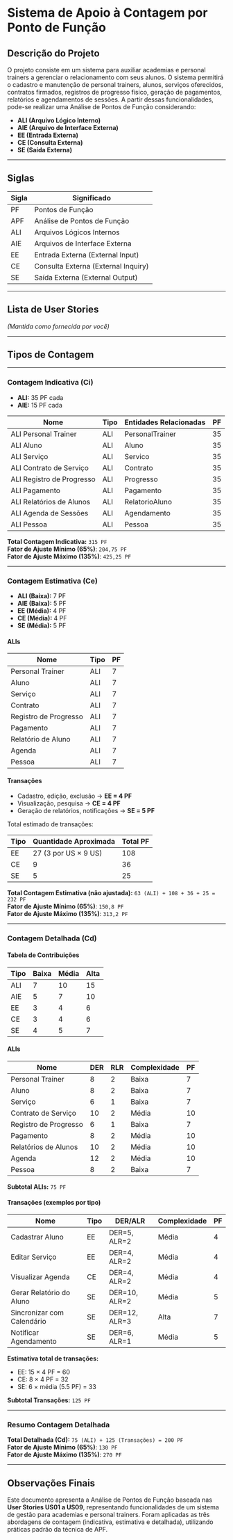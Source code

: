 # Sistema de Apoio à Contagem por Ponto de Função

## Descrição do Projeto

O projeto consiste em um sistema para auxiliar academias e personal trainers a gerenciar o relacionamento com seus alunos. O sistema permitirá o cadastro e manutenção de personal trainers, alunos, serviços oferecidos, contratos firmados, registros de progresso físico, geração de pagamentos, relatórios e agendamentos de sessões. A partir dessas funcionalidades, pode-se realizar uma Análise de Pontos de Função considerando:

- **ALI (Arquivo Lógico Interno)**
- **AIE (Arquivo de Interface Externa)**
- **EE (Entrada Externa)**
- **CE (Consulta Externa)**
- **SE (Saída Externa)**

---

## Siglas

| Sigla | Significado                      |
|-------|----------------------------------|
| PF    | Pontos de Função                 |
| APF   | Análise de Pontos de Função      |
| ALI   | Arquivos Lógicos Internos        |
| AIE   | Arquivos de Interface Externa    |
| EE    | Entrada Externa (External Input) |
| CE    | Consulta Externa (External Inquiry) |
| SE    | Saída Externa (External Output)  |

---

## Lista de User Stories

*(Mantida como fornecida por você)*

---

## Tipos de Contagem

---

### Contagem Indicativa (Ci)

- **ALI:** 35 PF cada
- **AIE:** 15 PF cada

| Nome                       | Tipo | Entidades Relacionadas         | PF |
|----------------------------|------|--------------------------------|----|
| ALI Personal Trainer       | ALI  | PersonalTrainer                | 35 |
| ALI Aluno                  | ALI  | Aluno                          | 35 |
| ALI Serviço                | ALI  | Servico                        | 35 |
| ALI Contrato de Serviço    | ALI  | Contrato                       | 35 |
| ALI Registro de Progresso  | ALI  | Progresso                      | 35 |
| ALI Pagamento              | ALI  | Pagamento                      | 35 |
| ALI Relatórios de Alunos   | ALI  | RelatorioAluno                 | 35 |
| ALI Agenda de Sessões      | ALI  | Agendamento                    | 35 |
| ALI Pessoa                 | ALI  | Pessoa                         | 35 |

**Total Contagem Indicativa:** `315 PF`  
**Fator de Ajuste Mínimo (65%)**: `204,75 PF`  
**Fator de Ajuste Máximo (135%)**: `425,25 PF`

---

### Contagem Estimativa (Ce)

- **ALI (Baixa):** 7 PF  
- **AIE (Baixa):** 5 PF  
- **EE (Média):** 4 PF  
- **CE (Média):** 4 PF  
- **SE (Média):** 5 PF  

#### ALIs

| Nome | Tipo | PF |
|------|------|----|
| Personal Trainer       | ALI | 7 |
| Aluno                  | ALI | 7 |
| Serviço                | ALI | 7 |
| Contrato               | ALI | 7 |
| Registro de Progresso  | ALI | 7 |
| Pagamento              | ALI | 7 |
| Relatório de Aluno     | ALI | 7 |
| Agenda                 | ALI | 7 |
| Pessoa                 | ALI | 7 |

#### Transações

- Cadastro, edição, exclusão → **EE = 4 PF**
- Visualização, pesquisa → **CE = 4 PF**
- Geração de relatórios, notificações → **SE = 5 PF**

Total estimado de transações:

| Tipo | Quantidade Aproximada | Total PF |
|------|------------------------|----------|
| EE   | 27 (3 por US × 9 US)   | 108      |
| CE   | 9                      | 36       |
| SE   | 5                      | 25       |

**Total Contagem Estimativa (não ajustada):** `63 (ALI) + 108 + 36 + 25 = 232 PF`  
**Fator de Ajuste Mínimo (65%)**: `150,8 PF`  
**Fator de Ajuste Máximo (135%)**: `313,2 PF`

---

### Contagem Detalhada (Cd)

#### Tabela de Contribuições

| Tipo | Baixa | Média | Alta |
|------|-------|-------|------|
| ALI  | 7     | 10    | 15   |
| AIE  | 5     | 7     | 10   |
| EE   | 3     | 4     | 6    |
| CE   | 3     | 4     | 6    |
| SE   | 4     | 5     | 7    |

#### ALIs

| Nome                      | DER | RLR | Complexidade | PF |
|---------------------------|-----|-----|---------------|----|
| Personal Trainer          | 8   | 2   | Baixa         | 7  |
| Aluno                     | 8   | 2   | Baixa         | 7  |
| Serviço                   | 6   | 1   | Baixa         | 7  |
| Contrato de Serviço       | 10  | 2   | Média         | 10 |
| Registro de Progresso     | 6   | 1   | Baixa         | 7  |
| Pagamento                 | 8   | 2   | Média         | 10 |
| Relatórios de Alunos      | 10  | 2   | Média         | 10 |
| Agenda                    | 12  | 2   | Média         | 10 |
| Pessoa                    | 8   | 2   | Baixa         | 7  |

**Subtotal ALIs:** `75 PF`

#### Transações (exemplos por tipo)

| Nome                        | Tipo | DER/ALR       | Complexidade | PF |
|-----------------------------|------|---------------|--------------|----|
| Cadastrar Aluno             | EE   | DER=5, ALR=2  | Média        | 4  |
| Editar Serviço              | EE   | DER=4, ALR=2  | Média        | 4  |
| Visualizar Agenda           | CE   | DER=4, ALR=2  | Média        | 4  |
| Gerar Relatório do Aluno    | SE   | DER=10, ALR=2 | Média        | 5  |
| Sincronizar com Calendário  | SE   | DER=12, ALR=3 | Alta         | 7  |
| Notificar Agendamento       | SE   | DER=6, ALR=1  | Média        | 5  |

**Estimativa total de transações:**  
- EE: 15 × 4 PF = 60  
- CE: 8 × 4 PF = 32  
- SE: 6 × média (5.5 PF) = 33  

**Subtotal Transações:** `125 PF`

---

### Resumo Contagem Detalhada

**Total Detalhada (Cd):** `75 (ALI) + 125 (Transações) = 200 PF`  
**Fator de Ajuste Mínimo (65%)**: `130 PF`  
**Fator de Ajuste Máximo (135%)**: `270 PF`

---

## Observações Finais

Este documento apresenta a Análise de Pontos de Função baseada nas **User Stories US01 a US09**, representando funcionalidades de um sistema de gestão para academias e personal trainers. Foram aplicadas as três abordagens de contagem (indicativa, estimativa e detalhada), utilizando práticas padrão da técnica de APF.